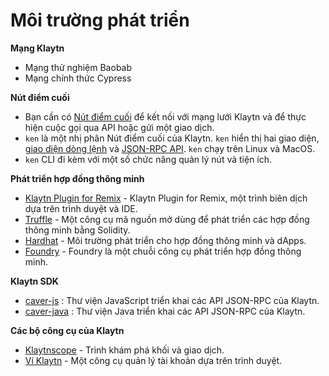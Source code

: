 # Môi trường phát triển

**Mạng Klaytn**

* Mạng thử nghiệm Baobab
* Mạng chính thức Cypress

**Nút điểm cuối**

* Bạn cần có [Nút điểm cuối](../installation-guide/deployment/endpoint-node/README.md) để kết nối với mạng lưới Klaytn và để thực hiện cuộc gọi qua API hoặc gửi một giao dịch.
* `ken` là một nhị phân Nút điểm cuối của Klaytn. `ken` hiển thị hai giao diện, [giao diện dòng lệnh](../installation-guide/deployment/endpoint-node/ken-cli-commands.md) và [JSON-RPC API](../dapp/json-rpc/). `ken` chạy trên Linux và MacOS.
* `ken` CLI đi kèm với một số chức năng quản lý nút và tiện ích.

**Phát triển hợp đồng thông minh**

* [Klaytn Plugin for Remix](https://ide.klaytn.foundation) - Klaytn Plugin for Remix, một trình biên dịch dựa trên trình duyệt và IDE.
* [Truffle](https://github.com/trufflesuite/truffle) - Một công cụ mã nguồn mở dùng để phát triển các hợp đồng thông minh bằng Solidity.
* [Hardhat](https://hardhat.org/hardhat-runner/docs/getting-started) - Môi trường phát triển cho hợp đồng thông minh và dApps.
* [Foundry](https://book.getfoundry.sh/) - Foundry là một chuỗi công cụ phát triển hợp đồng thông minh.

**Klaytn SDK**

* [caver-js](../dapp/sdk/caver-js/) : Thư viện JavaScript triển khai các API JSON-RPC của Klaytn.
* [caver-java](../dapp/sdk/caver-java/) : Thư viện Java triển khai các API JSON-RPC của Klaytn.

**Các bộ công cụ của Klaytn**

* [Klaytnscope](https://scope.klaytn.com/) - Trình khám phá khối và giao dịch.
* [Ví Klaytn](https://wallet.klaytn.com/) - Một công cụ quản lý tài khoản dựa trên trình duyệt.
